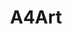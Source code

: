 ---
description: 将原本一张图片，切成像是拼接而成的样子。
layout: post
results:
- primaryGenreName: Photo & Video
  version: '1.0'
  artworkUrl100: http://a328.phobos.apple.com/us/r30/Purple4/v4/c4/bb/ff/c4bbff5c-a06b-b805-0131-acef7d511d0c/mzl.wxbdoufr.png
  trackViewUrl: https://itunes.apple.com/cn/app/a4art/id700641771?mt=8&uo=4
  artworkUrl60: http://a1213.phobos.apple.com/us/r30/Purple4/v4/f6/4c/a7/f64ca70b-5a9e-2a05-dfad-859cfe9ce890/Icon.png
  userRatingCountForCurrentVersion: 1
  sellerName: Pierre Odengard
  supportedDevices:
  - iPodTouchFifthGen
  - iPadThirdGen
  - iPadMini4G
  - iPadThirdGen4G
  - iPadMini
  - iPhone5s
  - iPhone-3GS
  - iPadFourthGen4G
  - iPhone5
  - iPadFourthGen
  - iPhone4
  - iPhone5c
  - iPodTouchourthGen
  - iPad23G
  - iPad2Wifi
  - iPhone4S
  genres:
  - 摄影与录像
  - 娱乐
  trackName: A4Art
  description: 'Look at your photos differently! Create beautiful A4 art pieces
    by adding new dimensions to your photos!


    Create ''pictures over pictures'' into a compilation with A4Art. The individual
    pictures working together to create a huge canvas in the beautiful open-space
    interface.


    Since every frame is an individual picture, you can move and rotate them
    around with your touch, creating art with your imagination as boundary.


    -> Save to Camera-roll

    -> Share to Facebook, Message, E-mail

    -> Project manager

    -> Unlimited number of projects

    -> Make unlimited cuts in the same image

    -> Resize



    Stay tuned for upcoming versions, and please review if you like it!'
  price: 0
  trackId: 700641771
  releaseDate: '2013-10-07T07:48:18Z'
  screenshotUrls:
  - http://a3.mzstatic.com/us/r30/Purple/v4/96/80/ce/9680ceb6-436c-1b9b-c914-1bcf14c04e20/screen1136x1136.jpeg
  - http://a4.mzstatic.com/us/r30/Purple4/v4/03/04/29/03042978-65a2-5162-55de-5941f1e245e1/screen1136x1136.jpeg
  - http://a2.mzstatic.com/us/r30/Purple/v4/30/ed/93/30ed9326-066a-1f63-fab0-5bd51ac85cef/screen1136x1136.jpeg
  - http://a2.mzstatic.com/us/r30/Purple6/v4/24/e9/06/24e90622-008b-0108-bff0-f031bb95f7d9/screen1136x1136.jpeg
  - http://a1.mzstatic.com/us/r30/Purple/v4/2a/df/7c/2adf7c16-1b9a-eee6-afc9-2ece7963030b/screen1136x1136.jpeg
  artistViewUrl: https://itunes.apple.com/cn/artist/pierre-odengard/id700641774?uo=4
  primaryGenreId: 6008
  averageUserRatingForCurrentVersion: 5
  kind: software
  fileSizeBytes: '5945772'
  bundleId: A4ArtBundle.A4Art
  sellerUrl: http://www.a4artapp.com
  trackContentRating: 4+
  artistName: Pierre Odengard
  trackCensoredName: A4Art
  isGameCenterEnabled: false
  contentAdvisoryRating: 4+
  languageCodesISO2A:
  - EN
  features: &a []
  wrapperType: software
  artworkUrl512: http://a328.phobos.apple.com/us/r30/Purple4/v4/c4/bb/ff/c4bbff5c-a06b-b805-0131-acef7d511d0c/mzl.wxbdoufr.png
  formattedPrice: 免费
  artistId: 700641774
  genreIds:
  - '6008'
  - '6016'
  currency: CNY
  ipadScreenshotUrls: *a
category: 摄影与录像
tags: tag1
resultCount: 1
title: A4Art

---